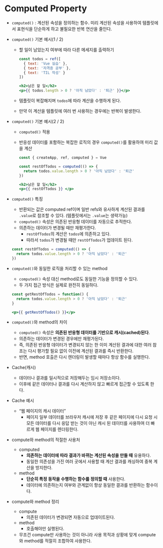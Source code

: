 # Computed Property

- `computed()` : 계산된 속성을 정의하는 함수. 미리 계산된 속성을 사용하여 템플릿에서 표현식을 단순하게 하고 불필요한 반복 연산을 줄인다.
- `computed()` 기본 예시(1 / 2)
    - 할 일이 남았는지 여부에 따라 다른 메세지를 출력하기
        
        ```jsx
        const todos = ref([
          { text: 'Vue 실습' },
     	  { text: '자격증 공부' },
          { text: 'TIL 작성' }
        ])
        ```
        
        ```jsx
        <h2>남은 할 일</h2>
        <p>{{ todos.length > 0 ? '아직 남았다' : '퇴근' }}</p>
        ```
        
    - 템플릿이 복잡해지며 `todos`에 따라 계산을 수행하게 된다.
    - 만약 이 계산을 템플릿에 여러 번 사용하는 경우에는 반복이 발생한다.
- `computed()` 기본 예시(2 / 2)
    - `computed()` 적용
    - 반응성 데이터를 포함하는 복잡한 로직의 경우 `computed()`를 활용하여 미리 값을 계산
        
        ```jsx
        const { createApp, ref, computed } = Vue
        
        const restOfTodos = computed(() => {
          return todos.value.length > 0 ? '아직 남았다' : '퇴근'
        })
        ```
        
        ```jsx
        <h2>남은 할 일</h2>
        <p>{{ restOfTodos }} </p>
        ```
        
- `computed()` 특징
    - 반환되는 값은 computed ref이며 일반 refs와 유사하게 계산된 결과를 `.value`로 참조할 수 있다. (템플릿에서는 `.value`는 생략가능)
    - `computed()` 속성은 의존된 반응형 데이터를 자동으로 추적한다.
    - 의존하는 데이터가 변경될 때만 재평가한다.
        - `restOfTodos`의 계산은 `todos`에 의존하고 있다.
        - 따라서 `todos`가 변경될 때만 `restOfTodos`가 업데이트 된다.
    
    ```jsx
    const restOfTodos = computed(() => {
      return todos.value.length > 0 ? '아직 남았다' : '퇴근'
    })
    ```
    
- `computed()`와 동일한 로직을 처리할 수 있는 method
    - `computed()` 속성 대신 method로도 동일한 기능을 정의할 수 있다.
    - 두 가지 접근 방식은 실제로 완전히 동일하다.
    
    ```jsx
    const getRestOfTodos = function() {
      return todos.value.length > 0 ? '아직 남았다' : '퇴근'
    }
    ```
    
    ```jsx
    <p>{{ getRestOfTodos() }}</p>
    ```
    
- `computed()`와 method의 차이
    - `computed()` 속성은 **의존된 반응형 데이터를 기반으로 캐시(cached)된다**.
    - 의존하는 데이터가 변경된 경우에만 재평가된다.
    - 즉, 의존된 반응형 데이터가 변경되지 않는 한 이미 계산된 결과에 대한 여러 참조는 다시 평가할 필요 없이 이전에 계산된 결과를 즉시 반환한다.
    - 반면, method 호출은 다시 렌더링이 발생할 때마다 항상 함수를 실행한다.
- Cache(캐시)
    - 데이터나 결과를 일시적으로 저장해두는 임시 저장소이다.
    - 이후에 같은 데이터나 결과를 다시 계산하지 않고 빠르게 접근할 수 있도록 한다.
- Cache 예시
    - “웹 페이지의 캐시 데이터”
        - 페이지 일부 데이터를 브라우저 캐시에 저장 후 같은 페이지에 다시 요청 시 모든 데이터를 다시 응답 받는 것이 아닌 캐시 된 데이터를 사용하여 더 빠르게 웹 페이지를 렌더링한다.
- compute와 method의 적절한 사용처
    - computed
        - **의존하는 데이터에 따라 결과가 바뀌는 계산된 속성을 만들 때** 유용하다.
        - 동일한 의존성을 가진 여러 곳에서 사용할 때 계산 결과를 캐싱하여 중복 계산을 방지한다.
    - method
        - **단순히 특정 동작을 수행하는 함수를 정의할 때** 사용한다.
        - 데이터에 의존하는지 여부와 관계없이 항상 동일한 결과를 반환하는 함수이다.
- compute와 method 정리
    - compute
        - 의존된 데이터가 변경되면 자동으로 업데이트된다.
    - method
        - 호출해야만 실행된다.
    - 무조건 compute만 사용하는 것이 아니라 사용 목적과 상황에 맞게 compute와 method를 적절히 조합하여 사용한다.
